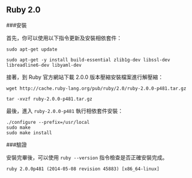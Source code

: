 ## Ruby 2.0

###安裝

首先，你可以使用以下指令更新及安裝相依套件：

```
sudo apt-get update

sudo apt-get -y install build-essential zlib1g-dev libssl-dev libreadline6-dev libyaml-dev
```

接著，到 Ruby 官方網站下載 2.0.0 版本壓縮安裝檔案進行解壓縮：

```
wget http://cache.ruby-lang.org/pub/ruby/2.0/ruby-2.0.0-p481.tar.gz

tar -xvzf ruby-2.0.0-p481.tar.gz
```

最後，進入 `ruby-2.0.0-p481` 執行相依套件安裝：

```
./configure --prefix=/usr/local
sudo make
sudo make install
```

###驗證

安裝完畢後，可以使用 `ruby --version` 指令檢查是否正確安裝完成。

```
ruby 2.0.0p481 (2014-05-08 revision 45883) [x86_64-linux]
```